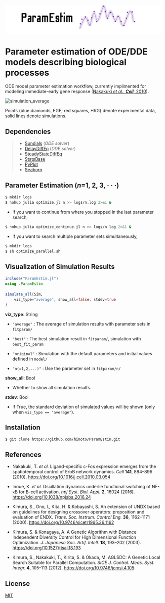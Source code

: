 ![paramestim](images/paramestim.png)

# Parameter estimation of ODE/DDE models describing biological processes

ODE model parameter estimation workflow, currently implimented for modeling immediate-early gene response ([Nakakuki *et al.*, ***Cell***, 2010](https://doi.org/10.1016/j.cell.2010.03.054)).

![simulation_average](images/simulation_average.png)

Points (blue diamonds, EGF; red squares, HRG) denote experimental data, solid lines denote simulations.

## Dependencies
> - [Sundials](https://github.com/SciML/Sundials.jl) (*ODE solver*)
> - [DelayDiffEq](https://github.com/SciML/DelayDiffEq.jl) (*DDE solver*)
> - [SteadyStateDiffEq](https://github.com/SciML/SteadyStateDiffEq.jl)
> - [StatsBase](https://github.com/JuliaStats/StatsBase.jl)
> - [PyPlot](https://github.com/JuliaPy/PyPlot.jl)
> - [Seaborn](https://github.com/JuliaPy/Seaborn.jl)

## Parameter Estimation (*n*=1, 2, 3, · · ·)
```bash
$ mkdir logs
$ nohup julia optimize.jl n >> logs/n.log 2>&1 &
```
- If you want to continue from where you stopped in the last parameter search,
```bash
$ nohup julia optimize_continue.jl n >> logs/n.log 2>&1 &
```
- If you want to search multiple parameter sets simultaneously,
```bash
$ mkdir logs
$ sh optimize_parallel.sh
```

## Visualization of Simulation Results
```julia
include("ParamEstim.jl")
using .ParamEstim

simulate_all(Sim,
    viz_type="average", show_all=false, stdev=true          
)
```

**viz_type**: String

- ```"average"```
    : The average of simulation results with parameter sets in ```fitparam/```

- ```"best"```
    : The best simulation result in ```fitparam/```, simulation with ```best_fit_param```

- ```"original"```
    : Simulation with the default parameters and initial values defined in ```model/```

- ```"n(=1,2,...)"```
    : Use the parameter set in ```fitparam/n/```

**show_all**: Bool
- Whether to show all simulation results.

**stdev**: Bool
- If True, the standard deviation of simulated values will be shown (only when ```viz_type == "average"```).

## Installation
    $ git clone https://github.com/himoto/ParamEstim.git


## References
- Nakakuki, T. *et al.* Ligand-specific c-Fos expression emerges from the spatiotemporal control of ErbB network dynamics. *Cell* **141**, 884–896 (2010). https://doi.org/10.1016/j.cell.2010.03.054

- Inoue, K. *et al.* Oscillation dynamics underlie functional switching of NF-κB for B-cell activation. *npj Syst. Biol. Appl.* **2**, 16024 (2016). https://doi.org/10.1038/npjsba.2016.24

- Kimura, S., Ono, I., Kita, H. & Kobayashi, S. An extension of UNDX based on guidelines for designing crossover operators: proposition and evaluation of ENDX. *Trans. Soc. Instrum. Control Eng.* **36**, 1162–1171 (2000). https://doi.org/10.9746/sicetr1965.36.1162

- Kimura, S. & Konagaya, A. A Genetic Algorithm with Distance Independent Diversity Control for High Dimensional Function Optimization. *J. Japanese Soc. Artif. Intell.* **18**, 193–202 (2003). https://doi.org/10.1527/tjsai.18.193

- Kimura, S., Nakakuki, T., Kirita, S. & Okada, M. AGLSDC: A Genetic Local Search Suitable for Parallel Computation. *SICE J. Control. Meas. Syst. Integr.* **4**, 105–113 (2012). https://doi.org/10.9746/jcmsi.4.105

## License
[MIT](/LICENSE)
